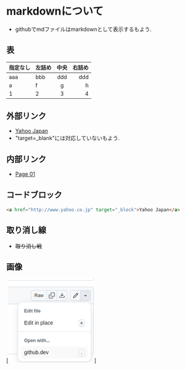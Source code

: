 # markdownについて

- githubでmdファイルはmarkdownとして表示するもよう.

## 表

| 指定なし | 左詰め | 中央 | 右詰め |
|----|:---|:--:|---:|
| aaa | bbb | ddd | ddd |
| a | f | g | h |
| 1 | 2 | 3 | 4 |

## 外部リンク

- [Yahoo Japan](http://www.yahoo.co.jp)
- "target=_blank"には対応していないもよう.

## 内部リンク

- [Page 01](./page.01.md)

## コードブロック

```html
<a href="http://www.yahoo.co.jp" target="_block">Yahoo Japan</a>
```

## 取り消し線

- ~~取り消し戦~~

## 画像

[![画像](./tip_011a.png)]

